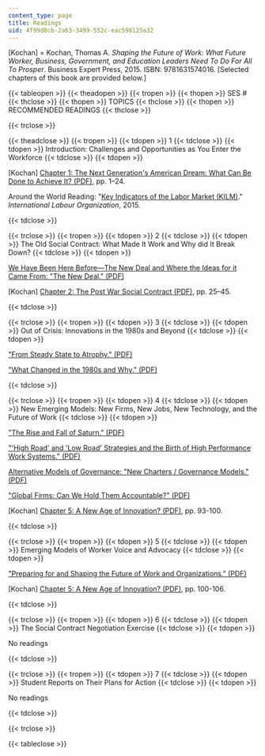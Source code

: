 ```yaml
---
content_type: page
title: Readings
uid: 4f99d0cb-2a63-3499-552c-eac598125a32
---
```


\[Kochan\] = Kochan, Thomas A. _Shaping the Future of Work: What Future Worker, Business, Government, and Education Leaders Need To Do For All To Prosper_. Business Expert Press, 2015. ISBN: 9781631574016. \[Selected chapters of this book are provided below.\]

{{< tableopen >}}
{{< theadopen >}}
{{< tropen >}}
{{< thopen >}}
SES #
{{< thclose >}}
{{< thopen >}}
TOPICS
{{< thclose >}}
{{< thopen >}}
RECOMMENDED READINGS
{{< thclose >}}

{{< trclose >}}

{{< theadclose >}}
{{< tropen >}}
{{< tdopen >}}
1
{{< tdclose >}}
{{< tdopen >}}
Introduction: Challenges and Opportunities as You Enter the Workforce
{{< tdclose >}}
{{< tdopen >}}


\[Kochan\] [Chapter 1: The Next Generation's American Dream: What Can Be Done to Achieve It? (PDF)](/resources/res-15-003-shaping-the-future-of-work-15-662x-spring-2016/readings/MITRES_15_003S16_Chapter1.pdf), pp. 1–24.

Around the World Reading: "[Key Indicators of the Labor Market (KILM)](http://www.ilo.org/global/about-the-ilo/newsroom/news/WCMS_423596/lang--en/index.htm)." _International Labour Organization_, 2015.


{{< tdclose >}}

{{< trclose >}}
{{< tropen >}}
{{< tdopen >}}
2
{{< tdclose >}}
{{< tdopen >}}
The Old Social Contract: What Made It Work and Why did It Break Down?
{{< tdclose >}}
{{< tdopen >}}


[We Have Been Here Before—The New Deal and Where the Ideas for it Came From: "The New Deal." (PDF)](/resources/res-15-003-shaping-the-future-of-work-15-662x-spring-2016/readings/MITRES_15_003S16_newdeal.pdf)

\[Kochan\] [Chapter 2: The Post War Social Contract (PDF)](/resources/res-15-003-shaping-the-future-of-work-15-662x-spring-2016/readings/MITRES_15_003S16_Chapter2.pdf), pp. 25–45.


{{< tdclose >}}

{{< trclose >}}
{{< tropen >}}
{{< tdopen >}}
3
{{< tdclose >}}
{{< tdopen >}}
Out of Crisis: Innovations in the 1980s and Beyond
{{< tdclose >}}
{{< tdopen >}}


["From Steady State to Atrophy." (PDF)](/resources/res-15-003-shaping-the-future-of-work-15-662x-spring-2016/readings/MITRES_15_003S16_atrophy.pdf)

["What Changed in the 1980s and Why." (PDF)](/resources/res-15-003-shaping-the-future-of-work-15-662x-spring-2016/readings/MITRES_15_003S16_1980s.pdf)


{{< tdclose >}}

{{< trclose >}}
{{< tropen >}}
{{< tdopen >}}
4
{{< tdclose >}}
{{< tdopen >}}
New Emerging Models: New Firms, New Jobs, New Technology, and the Future of Work
{{< tdclose >}}
{{< tdopen >}}


["The Rise and Fall of Saturn." (PDF)](/resources/res-15-003-shaping-the-future-of-work-15-662x-spring-2016/readings/MITRES_15_003S16_saturn.pdf)

["'High Road' and 'Low Road' Strategies and the Birth of High Performance Work Systems." (PDF)](/resources/res-15-003-shaping-the-future-of-work-15-662x-spring-2016/readings/MITRES_15_003S16_worksys.pdf)

[Alternative Models of Governance: "New Charters / Governance Models." (PDF)](/resources/res-15-003-shaping-the-future-of-work-15-662x-spring-2016/readings/MITRES_15_003S16_govnmdl.pdf)

["Global Firms: Can We Hold Them Accountable?" (PDF)](/resources/res-15-003-shaping-the-future-of-work-15-662x-spring-2016/readings/MITRES_15_003S16_global.pdf)

\[Kochan\] [Chapter 5: A New Age of Innovation? (PDF)](/resources/res-15-003-shaping-the-future-of-work-15-662x-spring-2016/readings/MITRES_15_003S16_Chapter5.pdf), pp. 93-100.


{{< tdclose >}}

{{< trclose >}}
{{< tropen >}}
{{< tdopen >}}
5
{{< tdclose >}}
{{< tdopen >}}
Emerging Models of Worker Voice and Advocacy
{{< tdclose >}}
{{< tdopen >}}


["Preparing for and Shaping the Future of Work and Organizations." (PDF)](/resources/res-15-003-shaping-the-future-of-work-15-662x-spring-2016/readings/MITRES_15_003S16_futurewrk.pdf)

\[Kochan\] [Chapter 5: A New Age of Innovation? (PDF)](/resources/res-15-003-shaping-the-future-of-work-15-662x-spring-2016/readings/MITRES_15_003S16_pp100-106.pdf), pp. 100-106.


{{< tdclose >}}

{{< trclose >}}
{{< tropen >}}
{{< tdopen >}}
6
{{< tdclose >}}
{{< tdopen >}}
The Social Contract Negotiation Exercise
{{< tdclose >}}
{{< tdopen >}}


No readings


{{< tdclose >}}

{{< trclose >}}
{{< tropen >}}
{{< tdopen >}}
7
{{< tdclose >}}
{{< tdopen >}}
Student Reports on Their Plans for Action
{{< tdclose >}}
{{< tdopen >}}


No readings


{{< tdclose >}}

{{< trclose >}}

{{< tableclose >}}